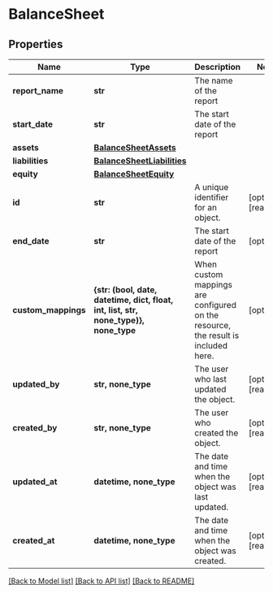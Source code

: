 # BalanceSheet


## Properties
Name | Type | Description | Notes
------------ | ------------- | ------------- | -------------
**report_name** | **str** | The name of the report | 
**start_date** | **str** | The start date of the report | 
**assets** | [**BalanceSheetAssets**](BalanceSheetAssets.md) |  | 
**liabilities** | [**BalanceSheetLiabilities**](BalanceSheetLiabilities.md) |  | 
**equity** | [**BalanceSheetEquity**](BalanceSheetEquity.md) |  | 
**id** | **str** | A unique identifier for an object. | [optional] [readonly] 
**end_date** | **str** | The start date of the report | [optional] 
**custom_mappings** | **{str: (bool, date, datetime, dict, float, int, list, str, none_type)}, none_type** | When custom mappings are configured on the resource, the result is included here. | [optional] 
**updated_by** | **str, none_type** | The user who last updated the object. | [optional] [readonly] 
**created_by** | **str, none_type** | The user who created the object. | [optional] [readonly] 
**updated_at** | **datetime, none_type** | The date and time when the object was last updated. | [optional] [readonly] 
**created_at** | **datetime, none_type** | The date and time when the object was created. | [optional] [readonly] 

[[Back to Model list]](../../README.md#documentation-for-models) [[Back to API list]](../../README.md#documentation-for-api-endpoints) [[Back to README]](../../README.md)


